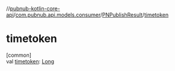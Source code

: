 //[pubnub-kotlin-core-api](../../../index.md)/[com.pubnub.api.models.consumer](../index.md)/[PNPublishResult](index.md)/[timetoken](timetoken.md)

# timetoken

[common]\
val [timetoken](timetoken.md): [Long](https://kotlinlang.org/api/latest/jvm/stdlib/kotlin-stdlib/kotlin/-long/index.html)

